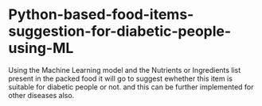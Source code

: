 # Python-based-food-items-suggestion-for-diabetic-people-using-ML

Using the Machine Learning model and the Nutrients or Ingredients list present in the packed food it will go to suggest ewhether this item is suitable for diabetic people or not.
and this can be further implemented for other diseases also.
